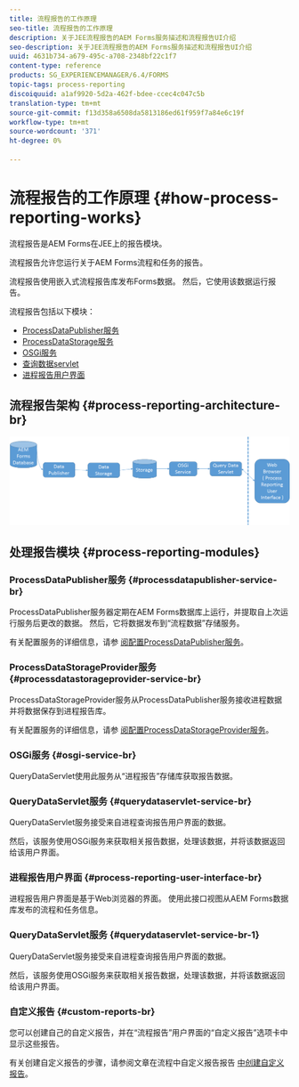 ```yaml
---
title: 流程报告的工作原理
seo-title: 流程报告的工作原理
description: 关于JEE流程报告的AEM Forms服务描述和流程报告UI介绍
seo-description: 关于JEE流程报告的AEM Forms服务描述和流程报告UI介绍
uuid: 4631b734-a679-495c-a708-2348bf22c1f7
content-type: reference
products: SG_EXPERIENCEMANAGER/6.4/FORMS
topic-tags: process-reporting
discoiquuid: a1af9920-5d2a-462f-bdee-ccec4c047c5b
translation-type: tm+mt
source-git-commit: f13d358a6508da5813186ed61f959f7a84e6c19f
workflow-type: tm+mt
source-wordcount: '371'
ht-degree: 0%

---
```



# 流程报告的工作原理 {#how-process-reporting-works}

流程报告是AEM Forms在JEE上的报告模块。

流程报告允许您运行关于AEM Forms流程和任务的报告。

流程报告使用嵌入式流程报告库发布Forms数据。 然后，它使用该数据运行报告。

流程报告包括以下模块：

* [ProcessDataPublisher服务](/help/forms/using/process-reporting/process-reporting-architecture.md#p-processdatapublisher-service-br-p)
* [ProcessDataStorage服务](/help/forms/using/process-reporting/process-reporting-architecture.md#p-processdatastorageprovider-service-br-p)
* [OSGi服务](/help/forms/using/process-reporting/process-reporting-architecture.md#p-osgi-service-br-p)
* [查询数据servlet](/help/forms/using/process-reporting/process-reporting-architecture.md#p-querydataservlet-service-br-p)
* [进程报告用户界面](/help/forms/using/process-reporting/process-reporting-architecture.md#p-process-reporting-user-interface-br-p)

## 流程报告架构 {#process-reporting-architecture-br}

![处理报告架构](assets/processreportingarchitecture.png)

## 处理报告模块 {#process-reporting-modules}

### ProcessDataPublisher服务 {#processdatapublisher-service-br}

ProcessDataPublisher服务器定期在AEM Forms数据库上运行，并提取自上次运行服务后更改的数据。 然后，它将数据发布到“流程数据”存储服务。

有关配置服务的详细信息，请参 [阅配置ProcessDataPublisher服务](/help/forms/using/process-reporting/install-start-process-reporting.md#p-reportconfiguration-service-p)。

### ProcessDataStorageProvider服务 {#processdatastorageprovider-service-br}

ProcessDataStorageProvider服务从ProcessDataPublisher服务接收进程数据并将数据保存到进程报告库。

有关配置服务的详细信息，请参 [阅配置ProcessDataStorageProvider服务](/help/forms/using/process-reporting/install-start-process-reporting.md#p-to-configure-the-process-reporting-repository-locations-p)。

### OSGi服务 {#osgi-service-br}

QueryDataServlet使用此服务从“进程报告”存储库获取报告数据。

### QueryDataServlet服务 {#querydataservlet-service-br}

QueryDataServlet服务接受来自进程查询报告用户界面的数据。

然后，该服务使用OSGi服务来获取相关报告数据，处理该数据，并将该数据返回给该用户界面。

### 进程报告用户界面 {#process-reporting-user-interface-br}

进程报告用户界面是基于Web浏览器的界面。 使用此接口视图从AEM Forms数据库发布的流程和任务信息。

### QueryDataServlet服务 {#querydataservlet-service-br-1}

QueryDataServlet服务接受来自进程查询报告用户界面的数据。

然后，该服务使用OSGi服务来获取相关报告数据，处理该数据，并将该数据返回给该用户界面。

### 自定义报告 {#custom-reports-br}

您可以创建自己的自定义报告，并在“流程报告”用户界面的“自定义报告”选项卡中显示这些报告。

有关创建自定义报告的步骤，请参阅文章在流程中自定义报告报告 [中创建自定义报告](/help/forms/using/process-reporting/process-reporting-custom-reports.md)。

